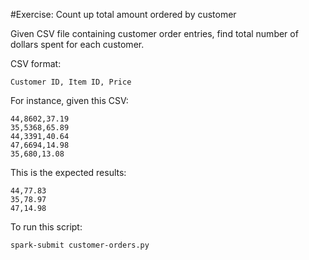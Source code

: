 #Exercise: Count up total amount ordered by customer

Given CSV file containing customer order entries, find total number of dollars spent for each customer.

CSV format:
```
Customer ID, Item ID, Price
```

For instance, given this CSV:
```
44,8602,37.19
35,5368,65.89
44,3391,40.64
47,6694,14.98
35,680,13.08
```

This is the expected results:
```
44,77.83
35,78.97
47,14.98
```

To run this script:
```
spark-submit customer-orders.py
```
